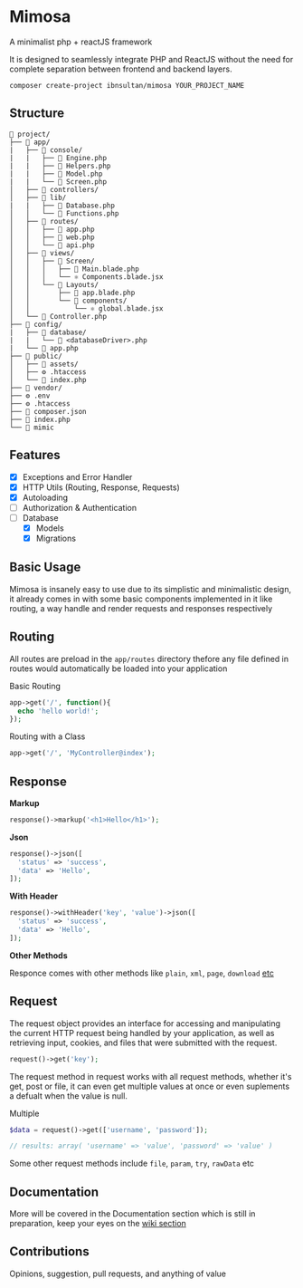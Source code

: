 # Mimosa

A minimalist php + reactJS framework

It is designed to seamlessly integrate PHP and ReactJS without the need for complete separation between frontend and backend layers.

```
composer create-project ibnsultan/mimosa YOUR_PROJECT_NAME
```

## Structure

```
📁 project/
├── 📁 app/
|   ├── 📁 console/
|   |	├── 🐘 Engine.php
|   |	├── 🐘 Helpers.php
|   |	├── 🐘 Model.php
|   |	└── 🐘 Screen.php
│   ├── 📁 controllers/
│   ├── 📁 lib/
|   |	├── 🐘 Database.php
│   │   └── 🐘 Functions.php
│   ├── 📁 routes/
│   │   ├── 🐘 app.php
│   │   ├── 🐘 web.php
│   │   └── 🐘 api.php
│   ├── 📁 views/
│   │   ├── 📁 Screen/
│   │   │   ├── 🐘 Main.blade.php
│   │   │   └── ⚛️ Components.blade.jsx
│   │   └── 📁 Layouts/
│   │       ├── 🐘 app.blade.php
│   │       └── 📁 components/
│   │           └── ⚛️ global.blade.jsx
│   └── 🐘 Controller.php
├── 📁 config/
|   ├── 📁 database/
|   |	└── 🐘 <databaseDriver>.php
|   └── 🐘 app.php
├── 📁 public/
│   ├── 📁 assets/
│   ├── ⚙️ .htaccess
│   └── 📄 index.php
├── 📁 vendor/
├── ⚙️ .env
├── ⚙️ .htaccess
├── 📎 composer.json
├── 🐘 index.php
└── 📄 mimic
```

## Features

- [X] Exceptions and Error Handler
- [X] HTTP Utils (Routing, Response, Requests)
- [X] Autoloading
- [ ] Authorization & Authentication
- [ ] Database
  - [X] Models
  - [X] Migrations

## Basic Usage

Mimosa is insanely easy to use due to its simplistic and minimalistic design, it already comes in with some basic components implemented in it like routing, a way handle and render requests and responses respectively

## Routing

All routes are preload in the `app/routes` directory thefore any file defined in routes would automatically be loaded into your application

Basic Routing

```php
app->get('/', function(){
  echo 'hello world!';
});
```

Routing with a Class

```php
app->get('/', 'MyController@index');
```

## Response

**Markup**

```php
response()->markup('<h1>Hello</h1>');
```

**Json**

```php
response()->json([
  'status' => 'success',
  'data' => 'Hello',
]);
```

**With Header**

```php
response()->withHeader('key', 'value')->json([
  'status' => 'success',
  'data' => 'Hello',
]);
```

**Other Methods**

Responce comes with other methods like `plain`, `xml`, `page`, `download` [etc](https://github.com/ibnsultan/mimosa/wiki)

## Request

The request object provides an interface for accessing and manipulating the current HTTP request being handled by your application, as well as retrieving input, cookies, and files that were submitted with the request.

```php
request()->get('key');
```

The request method in request works with all request methods, whether it's get, post or file, it can even get multiple values at once or even suplements a defualt when the value is null.

Multiple

```php
$data = request()->get(['username', 'password']);

// results: array( 'username' => 'value', 'password' => 'value' )
```

Some other request methods include `file`, `param`, `try`, `rawData` etc

## Documentation

More will be covered in the Documentation section which is still in preparation, keep your eyes on the [wiki section](https://github.com/ibnsultan/mimosa/wiki)

## Contributions

Opinions, suggestion, pull requests, and anything of value
